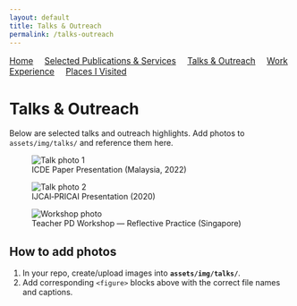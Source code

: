 ```yaml
---
layout: default
title: Talks & Outreach
permalink: /talks-outreach
---
```



<nav style="margin: 1rem 0; font-size: 0.95rem;">
  <a href="/" style="margin-right: 1rem;">Home</a>
  <a href="/publications-services" style="margin-right: 1rem;">Selected Publications & Services</a>
  <a href="/talks-outreach" style="margin-right: 1rem;">Talks & Outreach</a>
  <a href="/experience" style="margin-right: 1rem;">Work Experience</a>
  <a href="/places" style="margin-right: 1rem;">Places I Visited</a>
</nav>


# Talks & Outreach

Below are selected talks and outreach highlights. Add photos to `assets/img/talks/` and reference them here.

<div class="gallery">
  <figure>
    <img src="/assets/img/talks/talk1.jpg" alt="Talk photo 1">
    <figcaption>ICDE Paper Presentation (Malaysia, 2022)</figcaption>
  </figure>
  <figure>
    <img src="/assets/img/talks/talk2.jpg" alt="Talk photo 2">
    <figcaption>IJCAI‑PRICAI Presentation (2020)</figcaption>
  </figure>
  <figure>
    <img src="/assets/img/talks/workshop1.jpg" alt="Workshop photo">
    <figcaption>Teacher PD Workshop — Reflective Practice (Singapore)</figcaption>
  </figure>
</div>

## How to add photos
1. In your repo, create/upload images into **`assets/img/talks/`**.  
2. Add corresponding `<figure>` blocks above with the correct file names and captions.
